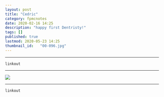 ```yaml
---
layout: post
title: "Cedric"
category: fpmcnotes
date: 2020-02-16 14:25
description: "happy first Dentristy!"
tags: []
published: true
lastmod: 2020-05-23 14:25
thumbnail_id:	"00-096.jpg"
---
```


*****

`linkout`

*****

<img src="{{ site.url }}/assets/img/ca14.jpg" />


*****
`linkout`

